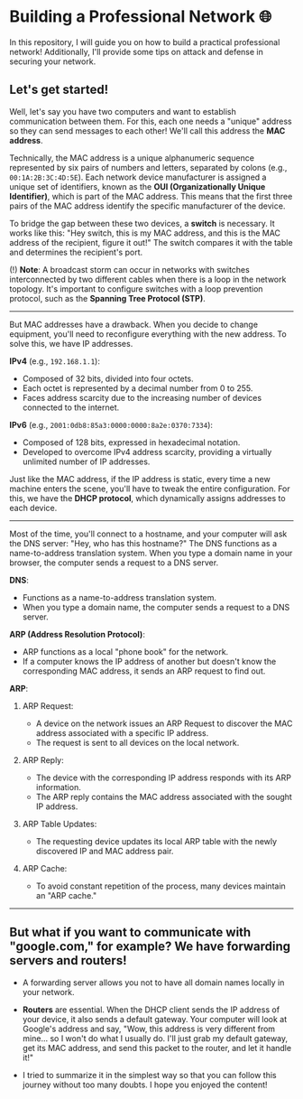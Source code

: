 # Building a Professional Network 🌐

In this repository, I will guide you on how to build a practical professional network! Additionally, I'll provide some tips on attack and defense in securing your network.

Let's get started!
-----------

Well, let's say you have two computers and want to establish communication between them. For this, each one needs a "unique" address so they can send messages to each other! We'll call this address the **MAC address**.

Technically, the MAC address is a unique alphanumeric sequence represented by six pairs of numbers and letters, separated by colons (e.g., `00:1A:2B:3C:4D:5E`). Each network device manufacturer is assigned a unique set of identifiers, known as the **OUI (Organizationally Unique Identifier)**, which is part of the MAC address. This means that the first three pairs of the MAC address identify the specific manufacturer of the device.

To bridge the gap between these two devices, a **switch** is necessary. It works like this: "Hey switch, this is my MAC address, and this is the MAC address of the recipient, figure it out!" The switch compares it with the table and determines the recipient's port.

(!) **Note**: A broadcast storm can occur in networks with switches interconnected by two different cables when there is a loop in the network topology. It's important to configure switches with a loop prevention protocol, such as the **Spanning Tree Protocol (STP)**.

------

But MAC addresses have a drawback. When you decide to change equipment, you'll need to reconfigure everything with the new address. To solve this, we have IP addresses.

**IPv4** (e.g., `192.168.1.1`):
- Composed of 32 bits, divided into four octets.
- Each octet is represented by a decimal number from 0 to 255.
- Faces address scarcity due to the increasing number of devices connected to the internet.

**IPv6** (e.g., `2001:0db8:85a3:0000:0000:8a2e:0370:7334`):
- Composed of 128 bits, expressed in hexadecimal notation.
- Developed to overcome IPv4 address scarcity, providing a virtually unlimited number of IP addresses.

Just like the MAC address, if the IP address is static, every time a new machine enters the scene, you'll have to tweak the entire configuration. For this, we have the **DHCP protocol**, which dynamically assigns addresses to each device.

----------------------

Most of the time, you'll connect to a hostname, and your computer will ask the DNS server: "Hey, who has this hostname?" The DNS functions as a name-to-address translation system. When you type a domain name in your browser, the computer sends a request to a DNS server.

**DNS**:
- Functions as a name-to-address translation system.
- When you type a domain name, the computer sends a request to a DNS server.

**ARP (Address Resolution Protocol)**:
- ARP functions as a local "phone book" for the network.
- If a computer knows the IP address of another but doesn't know the corresponding MAC address, it sends an ARP request to find out.

**ARP**:
1. ARP Request:
   - A device on the network issues an ARP Request to discover the MAC address associated with a specific IP address.
   - The request is sent to all devices on the local network.

2. ARP Reply:
   - The device with the corresponding IP address responds with its ARP information.
   - The ARP reply contains the MAC address associated with the sought IP address.

3. ARP Table Updates:
   - The requesting device updates its local ARP table with the newly discovered IP and MAC address pair.

4. ARP Cache:
   - To avoid constant repetition of the process, many devices maintain an "ARP cache."

---------

## But what if you want to communicate with "google.com," for example? We have forwarding servers and routers!

- A forwarding server allows you not to have all domain names locally in your network.

- **Routers** are essential. When the DHCP client sends the IP address of your device, it also sends a default gateway. Your computer will look at Google's address and say, "Wow, this address is very different from mine... so I won't do what I usually do. I'll just grab my default gateway, get its MAC address, and send this packet to the router, and let it handle it!"

- I tried to summarize it in the simplest way so that you can follow this journey without too many doubts. I hope you enjoyed the content!
